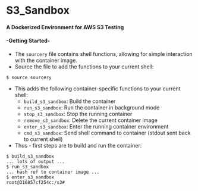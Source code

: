 # S3_Sandbox
#### A Dockerized Environment for AWS S3 Testing

#### -Getting Started-
- The `sourcery` file contains shell functions, allowing for simple interaction with the container image.
- Source the file to add the functions to your current shell:
```
$ source sourcery
```
- This adds the following container-specific functions to your current shell:
  - `build_s3_sandbox`: Build the container
  - `run_s3_sandbox`: Run the container in background mode
  - `stop_s3_sandbox`: Stop the running container
  - `remove_s3_sandbox`: Delete the current container image
  - `enter_s3_sandbox`: Enter the running container environment
  - `cmd_s3_sandbox`: Send shell command to container (stdout sent back to current shell)
- Thus - first steps are to build and run the container:
```
$ build_s3_sandbox
... lots of output ...
$ run_s3_sandbox
... hash ref to container image ...
$ enter_s3_sandbox
root@316857cf254c:/s3#
```
